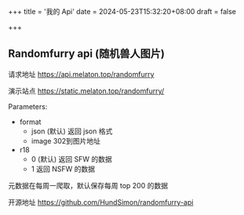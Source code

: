 +++
title = '我的 Api'
date = 2024-05-23T15:32:20+08:00
draft = false

+++

## Randomfurry api (随机兽人图片)

请求地址 https://api.melaton.top/randomfurry

演示站点 https://static.melaton.top/randomfurry/

Parameters:

- format 
  - json (默认) 返回 json 格式
  - image 302到图片地址
- r18
  - 0 (默认) 返回 SFW 的数据
  - 1 返回 NSFW 的数据

元数据在每周一爬取，默认保存每周 top 200 的数据

开源地址 https://github.com/HundSimon/randomfurry-api
